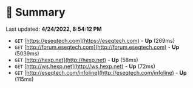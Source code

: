 # 📖 Summary
Last updated: **4/24/2022, 8:54:12 PM**

- `GET` [https://eseqtech.com](https://eseqtech.com) - **Up** (269ms)
- `GET` [http://forum.eseqtech.com](http://forum.eseqtech.com) - **Up** (5039ms)
- `GET` [http://hexp.net](http://hexp.net) - **Up** (58ms)
- `GET` [http://ws.hexp.net](http://ws.hexp.net) - **Up** (72ms)
- `GET` [http://eseqtech.com/infoline](http://eseqtech.com/infoline) - **Up** (115ms)
